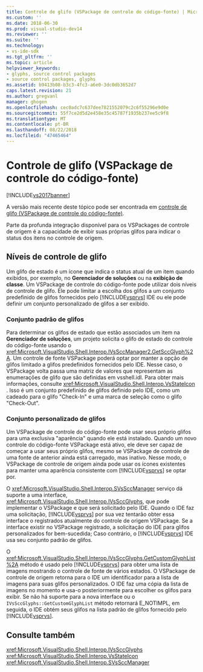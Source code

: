 ```yaml
---
title: Controle de glifo (VSPackage de controle do código-fonte) | Microsoft Docs
ms.custom: ''
ms.date: 2018-06-30
ms.prod: visual-studio-dev14
ms.reviewer: ''
ms.suite: ''
ms.technology:
- vs-ide-sdk
ms.tgt_pltfrm: ''
ms.topic: article
helpviewer_keywords:
- glyphs, source control packages
- source control packages, glyphs
ms.assetid: b9413b08-b3c3-4fc3-a6e0-3dc0db3652d7
caps.latest.revision: 21
ms.author: gregvanl
manager: ghogen
ms.openlocfilehash: cec0adc7c637dee7821552079c2c6f55296e9d0e
ms.sourcegitcommit: 55f7ce2d5d2e458e35c45787f1935b237ee5c9f8
ms.translationtype: MT
ms.contentlocale: pt-BR
ms.lasthandoff: 08/22/2018
ms.locfileid: "47465464"
---
```

# <a name="glyph-control-source-control-vspackage"></a>Controle de glifo (VSPackage de controle do código-fonte)
[!INCLUDE[vs2017banner](../../includes/vs2017banner.md)]

A versão mais recente deste tópico pode ser encontrada em [controle de glifo (VSPackage de controle do código-fonte)](https://docs.microsoft.com/visualstudio/extensibility/internals/glyph-control-source-control-vspackage).  
  
Parte da profunda integração disponível para os VSPackages de controle de origem é a capacidade de exibir suas próprias glifos para indicar o status dos itens no controle de origem.  
  
## <a name="levels-of-glyph-control"></a>Níveis de controle de glifo  
 Um glifo de estado é um ícone que indica o status atual de um item quando exibidos, por exemplo, no **Gerenciador de soluções** ou na **exibição de classe**. Um VSPackage de controle do código-fonte pode utilizar dois níveis de controle de glifo. Ele pode limitar a escolha dos glifos a um conjunto predefinido de glifos fornecidos pelo [!INCLUDE[vsprvs](../../includes/vsprvs-md.md)] IDE ou ele pode definir um conjunto personalizado de glifos a ser exibido.  
  
### <a name="default-set-of-glyphs"></a>Conjunto padrão de glifos  
 Para determinar os glifos de estado que estão associados um item na **Gerenciador de soluções**, um projeto solicita o glifo de estado do controle do código-fonte usando o <xref:Microsoft.VisualStudio.Shell.Interop.IVsSccManager2.GetSccGlyph%2A>. Um controle de fonte VSPackage poderá optar por manter a opção de glifos limitado a glifos predefinidos fornecidos pelo IDE. Nesse caso, o VSPackage volta passa uma matriz de valores que representam as enumerações de glifo que são definidas em vsshell.idl. Para obter mais informações, consulte <xref:Microsoft.VisualStudio.Shell.Interop.VsStateIcon> . Isso é um conjunto predefinido de glifos definido pelo IDE, como um cadeado para o glifo "Check-In" e uma marca de seleção como o glifo "Check-Out".  
  
### <a name="custom-set-of-glyphs"></a>Conjunto personalizado de glifos  
 Um VSPackage de controle do código-fonte pode usar seus próprio glifos para uma exclusiva "aparência" quando ele está instalado. Quando um novo controle do código-fonte VSPackage está ativo, ele deve ser capaz de começar a usar seus próprio glifos, mesmo se VSPackage de controle de uma fonte de anterior ainda está carregado, mas inativo. Nesse modo, o VSPackage de controle de origem ainda pode usar os ícones existentes para manter uma aparência consistente com [!INCLUDE[vsprvs](../../includes/vsprvs-md.md)] se optar por.  
  
 O <xref:Microsoft.VisualStudio.Shell.Interop.SVsSccManager> serviço dá suporte a uma interface, <xref:Microsoft.VisualStudio.Shell.Interop.IVsSccGlyphs>, que pode implementar o VSPackage e que será solicitado pelo IDE. Quando o IDE faz uma solicitação, [!INCLUDE[vsprvs](../../includes/vsprvs-md.md)] por sua vez tentarão obter essa interface o registrados atualmente do controle de origem VSPackage. Se a interface existir no VSPackage registrado, a solicitação do IDE para glifos personalizados for bem-sucedida; Caso contrário, o [!INCLUDE[vsprvs](../../includes/vsprvs-md.md)] IDE usa seu conjunto padrão de glifos.  
  
 O <xref:Microsoft.VisualStudio.Shell.Interop.IVsSccGlyphs.GetCustomGlyphList%2A> método é usado pelo [!INCLUDE[vsprvs](../../includes/vsprvs-md.md)] para obter uma lista de imagens mostrando o controle de fonte de vários estados. O VSPackage de controle de origem retorna para o IDE um identificador para a lista de imagens para suas glifos personalizados. O IDE faz uma cópia da lista de imagens no momento e usa-o posteriormente para escolher os glifos para exibir. Se não há suporte para a nova interface ou o `IVsSccGlyphs::GetCustomGlyphList` método retornará E_NOTIMPL, em seguida, o IDE obtém seus glifos na lista padrão de glifos fornecido pelo [!INCLUDE[vsprvs](../../includes/vsprvs-md.md)].  
  
## <a name="see-also"></a>Consulte também  
 <xref:Microsoft.VisualStudio.Shell.Interop.IVsSccGlyphs>   
 <xref:Microsoft.VisualStudio.Shell.Interop.VsStateIcon>   
 <xref:Microsoft.VisualStudio.Shell.Interop.SVsSccManager>

